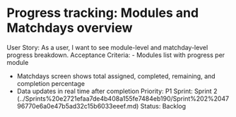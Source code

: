 # Progress tracking: Modules and Matchdays overview

User Story: As a user, I want to see module-level and matchday-level progress breakdown.
Acceptance Criteria: - Modules list with progress per module
- Matchdays screen shows total assigned, completed, remaining, and completion percentage
- Data updates in real time after completion
Priority: P1
Sprint: Sprint 2 (../Sprints%20e2721efaa7de4b408a155fe7484eb190/Sprint%202%204796770e6a0e47b5ad32c15b6033eeef.md)
Status: Backlog